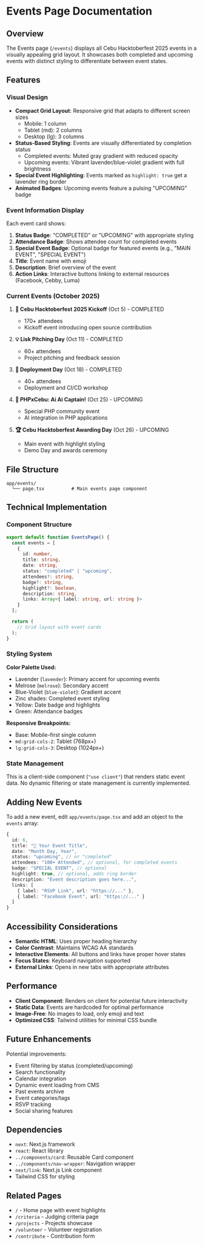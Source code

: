 # Events Page Documentation

## Overview

The Events page (`/events`) displays all Cebu Hacktoberfest 2025 events in a visually appealing grid layout. It showcases both completed and upcoming events with distinct styling to differentiate between event states.

## Features

### Visual Design
- **Compact Grid Layout**: Responsive grid that adapts to different screen sizes
  - Mobile: 1 column
  - Tablet (md): 2 columns
  - Desktop (lg): 3 columns
- **Status-Based Styling**: Events are visually differentiated by completion status
  - Completed events: Muted gray gradient with reduced opacity
  - Upcoming events: Vibrant lavender/blue-violet gradient with full brightness
- **Special Event Highlighting**: Events marked as `highlight: true` get a lavender ring border
- **Animated Badges**: Upcoming events feature a pulsing "UPCOMING" badge

### Event Information Display

Each event card shows:
1. **Status Badge**: "COMPLETED" or "UPCOMING" with appropriate styling
2. **Attendance Badge**: Shows attendee count for completed events
3. **Special Event Badge**: Optional badge for featured events (e.g., "MAIN EVENT", "SPECIAL EVENT")
4. **Title**: Event name with emoji
5. **Description**: Brief overview of the event
6. **Action Links**: Interactive buttons linking to external resources (Facebook, Cebby, Luma)

### Current Events (October 2025)

1. **🚀 Cebu Hacktoberfest 2025 Kickoff** (Oct 5) - COMPLETED
   - 170+ attendees
   - Kickoff event introducing open source contribution

2. **💡 Lisk Pitching Day** (Oct 11) - COMPLETED
   - 60+ attendees
   - Project pitching and feedback session

3. **🚀 Deployment Day** (Oct 18) - COMPLETED
   - 40+ attendees
   - Deployment and CI/CD workshop

4. **🐘 PHPxCebu: Ai Ai Captain!** (Oct 25) - UPCOMING
   - Special PHP community event
   - AI integration in PHP applications

5. **🏆 Cebu Hacktoberfest Awarding Day** (Oct 26) - UPCOMING
   - Main event with highlight styling
   - Demo Day and awards ceremony

## File Structure

```
app/events/
  └── page.tsx          # Main events page component
```

## Technical Implementation

### Component Structure

```typescript
export default function EventsPage() {
  const events = [
    {
      id: number,
      title: string,
      date: string,
      status: "completed" | "upcoming",
      attendees?: string,
      badge?: string,
      highlight?: boolean,
      description: string,
      links: Array<{ label: string, url: string }>
    }
  ];

  return (
    // Grid layout with event cards
  );
}
```

### Styling System

**Color Palette Used:**
- Lavender (`lavender`): Primary accent for upcoming events
- Melrose (`melrose`): Secondary accent
- Blue-Violet (`blue-violet`): Gradient accent
- Zinc shades: Completed event styling
- Yellow: Date badge and highlights
- Green: Attendance badges

**Responsive Breakpoints:**
- Base: Mobile-first single column
- `md:grid-cols-2`: Tablet (768px+)
- `lg:grid-cols-3`: Desktop (1024px+)

### State Management

This is a client-side component (`"use client"`) that renders static event data. No dynamic filtering or state management is currently implemented.

## Adding New Events

To add a new event, edit `app/events/page.tsx` and add an object to the `events` array:

```typescript
{
  id: 6,
  title: "🎯 Your Event Title",
  date: "Month Day, Year",
  status: "upcoming", // or "completed"
  attendees: "100+ Attended", // optional, for completed events
  badge: "SPECIAL EVENT", // optional
  highlight: true, // optional, adds ring border
  description: "Event description goes here...",
  links: [
    { label: "RSVP Link", url: "https://..." },
    { label: "Facebook Event", url: "https://..." }
  ]
}
```

## Accessibility Considerations

- **Semantic HTML**: Uses proper heading hierarchy
- **Color Contrast**: Maintains WCAG AA standards
- **Interactive Elements**: All buttons and links have proper hover states
- **Focus States**: Keyboard navigation supported
- **External Links**: Opens in new tabs with appropriate attributes

## Performance

- **Client Component**: Renders on client for potential future interactivity
- **Static Data**: Events are hardcoded for optimal performance
- **Image-Free**: No images to load, only emoji and text
- **Optimized CSS**: Tailwind utilities for minimal CSS bundle

## Future Enhancements

Potential improvements:
- Event filtering by status (completed/upcoming)
- Search functionality
- Calendar integration
- Dynamic event loading from CMS
- Past events archive
- Event categories/tags
- RSVP tracking
- Social sharing features

## Dependencies

- `next`: Next.js framework
- `react`: React library
- `../components/card`: Reusable Card component
- `../components/nav-wrapper`: Navigation wrapper
- `next/link`: Next.js Link component
- Tailwind CSS for styling

## Related Pages

- `/` - Home page with event highlights
- `/criteria` - Judging criteria page
- `/projects` - Projects showcase
- `/volunteer` - Volunteer registration
- `/contribute` - Contribution form
